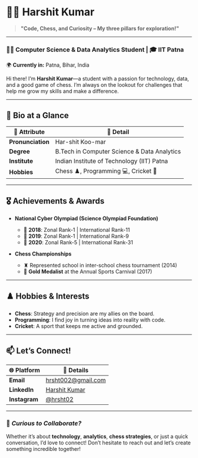 # 👨‍💻  Harshit Kumar

> **"Code, Chess, and Curiosity – My three pillars for exploration!"**

---

### 👨‍🎓 **Computer Science & Data Analytics Student** | 🎓 **IIT Patna**  
🌍 **Currently in:** Patna, Bihar, India

Hi there! I’m **Harshit Kumar**—a student with a passion for technology, data, and a good game of chess. I’m always on the lookout for challenges that help me grow my skills and make a difference.

---

## 📜 **Bio at a Glance**

| **🌟 Attribute**   | **🌟 Detail**                                    |
|---------------------|-------------------------------------------------|
| **Pronunciation**  | Har-shit Koo-mar                                 |
| **Degree**         | B.Tech in Computer Science & Data Analytics      |
| **Institute**      | Indian Institute of Technology (IIT) Patna       |
| **Hobbies**        | Chess ♟️, Programming 💻, Cricket 🏏              |

---

## 🎖️ **Achievements & Awards**

- **National Cyber Olympiad (Science Olympiad Foundation)**  
  - 🥇 **2018**: Zonal Rank-1 | International Rank-11  
  - 🥇 **2019**: Zonal Rank-1 | International Rank-9  
  - 🥇 **2020**: Zonal Rank-5 | International Rank-31  

- **Chess Championships**  
  - ♜ Represented school in inter-school chess tournament (2014)  
  - 🥇 **Gold Medalist** at the Annual Sports Carnival (2017)

---

## ♟️ **Hobbies & Interests**

- **Chess**: Strategy and precision are my allies on the board.
- **Programming**: I find joy in turning ideas into reality with code.
- **Cricket**: A sport that keeps me active and grounded.

---

## 📫 **Let’s Connect!**

| 🌐 **Platform**      | 📧 **Details**                                |
|----------------------|-----------------------------------------------|
| **Email**            | [hrsht002@gmail.com](mailto:hrsht002@gmail.com) |
| **LinkedIn**         | [Harshit Kumar](https://linkedin.com/in/harshit-kumar-847b39292) |
| **Instagram**        | [@hrsht02](https://instagram.com/hrsht02) |

---

### 👀 *Curious to Collaborate?*

Whether it’s about **technology**, **analytics**, **chess strategies**, or just a quick conversation, I’d love to connect! Don’t hesitate to reach out and let’s create something incredible together!
